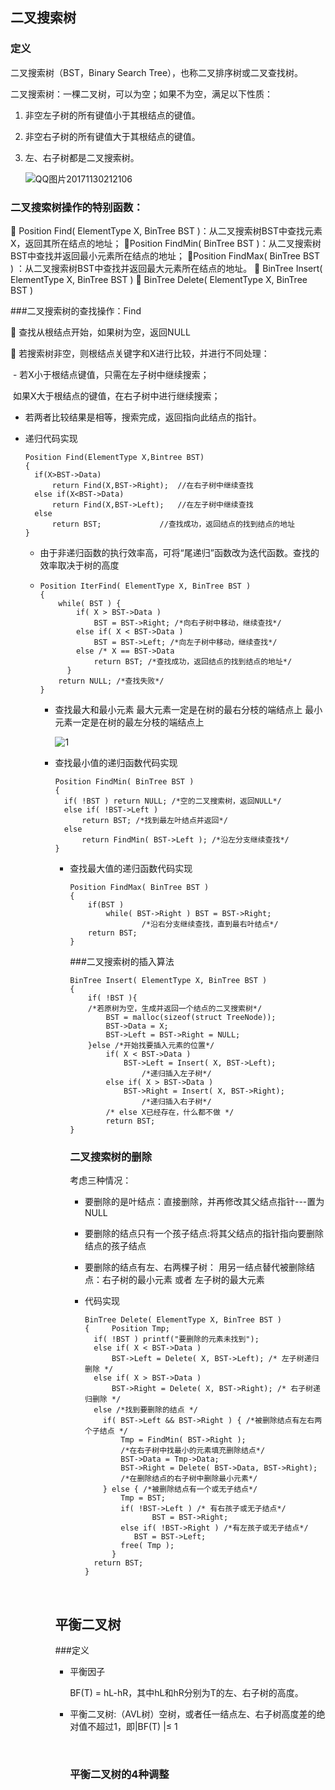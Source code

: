 ## 二叉搜索树

### 定义

二叉搜索树（BST，Binary Search Tree），也称二叉排序树或二叉查找树。

二叉搜索树：一棵二叉树，可以为空；如果不为空，满足以下性质：

1. 非空左子树的所有键值小于其根结点的键值。

2. 非空右子树的所有键值大于其根结点的键值。

3. 左、右子树都是二叉搜索树。

   ![QQ图片20171130212106](F:\数据结构\课件\photo\QQ图片20171130212106.png)

### 二叉搜索树操作的特别函数：

 Position Find( ElementType X, BinTree BST )：从二叉搜索树BST中查找元素X，返回其所在结点的地址；
Position FindMin( BinTree BST )：从二叉搜索树BST中查找并返回最小元素所在结点的地址；
Position FindMax( BinTree BST ) ：从二叉搜索树BST中查找并返回最大元素所在结点的地址。
 BinTree Insert( ElementType X, BinTree BST )
 BinTree Delete( ElementType X, BinTree BST )

###二叉搜索树的查找操作：Find

 查找从根结点开始，如果树为空，返回NULL

 若搜索树非空，则根结点关键字和X进行比较，并进行不同处理：

​	- 若X小于根结点键值，只需在左子树中继续搜索；

​          如果X大于根结点的键值，在右子树中进行继续搜索；

 -  若两者比较结果是相等，搜索完成，返回指向此结点的指针。

- 递归代码实现

  ```
  Position Find(ElementType X,Bintree BST)
  {
    if(X>BST->Data)
    	return Find(X,BST->Right);	//在右子树中继续查找
    else if(X<BST->Data)
    	return Find(X,BST->Left);	//在左子树中继续查找
    else
    	return BST;				//查找成功，返回结点的找到结点的地址
  }
  ```

  - 由于非递归函数的执行效率高，可将“尾递归”函数改为迭代函数。查找的效率取决于树的高度

  - ```
    Position IterFind( ElementType X, BinTree BST )
    {
    	while( BST ) {
    		if( X > BST->Data )
    			BST = BST->Right; /*向右子树中移动，继续查找*/
    		else if( X < BST->Data )
    			BST = BST->Left; /*向左子树中移动，继续查找*/
    		else /* X == BST->Data 
    			return BST; /*查找成功，返回结点的找到结点的地址*/
    	  }
    	return NULL; /*查找失败*/
    }

    ```

    - 查找最大和最小元素
       最大元素一定是在树的最右分枝的端结点上
       最小元素一定是在树的最左分枝的端结点上

      ![1](F:\数据结构\课件\photo\1.png)

    - 查找最小值的递归函数代码实现

      ```
      Position FindMin( BinTree BST )
      {
      	if( !BST ) return NULL; /*空的二叉搜索树，返回NULL*/
      	else if( !BST->Left )
      		return BST; /*找到最左叶结点并返回*/
      	else
      		return FindMin( BST->Left ); /*沿左分支继续查找*/
      }
      ```

      - 查找最大值的递归函数代码实现

        ```
        Position FindMax( BinTree BST )
        {
        	if(BST )
        		while( BST->Right ) BST = BST->Right;
        				/*沿右分支继续查找，直到最右叶结点*/
        	return BST;
        }
        ```

        ###二叉搜索树的插入算法

        ```
        BinTree Insert( ElementType X, BinTree BST )
        {
        	if( !BST ){
        	/*若原树为空，生成并返回一个结点的二叉搜索树*/
        		BST = malloc(sizeof(struct TreeNode));
        		BST->Data = X;
        		BST->Left = BST->Right = NULL;
        	}else /*开始找要插入元素的位置*/
        		if( X < BST->Data )
        			BST->Left = Insert( X, BST->Left);
        				/*递归插入左子树*/
        		else if( X > BST->Data )
        			BST->Right = Insert( X, BST->Right);
        				/*递归插入右子树*/
        		/* else X已经存在，什么都不做 */
        		return BST;
        }
        ```

        ### 二叉搜索树的删除

        考虑三种情况：

        - 要删除的是叶结点：直接删除，并再修改其父结点指针---置为NULL

        - 要删除的结点只有一个孩子结点:将其父结点的指针指向要删除结点的孩子结点

        - 要删除的结点有左、右两棵子树：
          用另一结点替代被删除结点：右子树的最小元素 或者 左子树的最大元素

        - 代码实现

          ```
          BinTree Delete( ElementType X, BinTree BST )
          { 	Position Tmp;
            if( !BST ) printf("要删除的元素未找到");
            else if( X < BST->Data )
            	BST->Left = Delete( X, BST->Left); /* 左子树递归删除 */
            else if( X > BST->Data )
            	BST->Right = Delete( X, BST->Right); /* 右子树递归删除 */
            else /*找到要删除的结点 */
              if( BST->Left && BST->Right ) { /*被删除结点有左右两个子结点 */
                  Tmp = FindMin( BST->Right );
                  /*在右子树中找最小的元素填充删除结点*/
                  BST->Data = Tmp->Data;
                  BST->Right = Delete( BST->Data, BST->Right);
                  /*在删除结点的右子树中删除最小元素*/
              } else { /*被删除结点有一个或无子结点*/
                  Tmp = BST;
                  if( !BST->Left ) /* 有右孩子或无子结点*/
                 		 BST = BST->Right;
                  else if( !BST->Right ) /*有左孩子或无子结点*/
                  	 BST = BST->Left;
                  free( Tmp );
                }
            return BST;
          }
          ```

          ​

      ## 平衡二叉树

      ###定义

      - 平衡因子

        BF(T) = hL-hR，其中hL和hR分别为T的左、右子树的高度。

      - 平衡二叉树:（AVL树）空树，或者任一结点左、右子树高度差的绝对值不超过1，即|BF(T) |≤ 1

        ​

        ### 平衡二叉树的4种调整

        ​

        ​

      ​